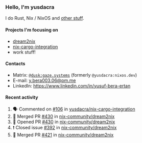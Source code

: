 ### Hello, I'm yusdacra

I do Rust, Nix / NixOS and [other stuff](https://gaze.systems/).

#### Projects I'm focusing on

- [dream2nix](https://github.com/nix-community/dream2nix)
- [nix-cargo-integration](https://github.com/yusdacra/nix-cargo-integration)
- work stuff!

#### Contacts

- Matrix: [`@dusk:gaze.systems`](https://matrix.to/#/@dusk:gaze.systems) (formerly `@yusdacra:nixos.dev`)
- E-mail: y.bera003.06@pm.me
- LinkedIn: https://www.linkedin.com/in/yusuf-bera-ertan

#### Recent activity

<!--START_SECTION:activity-->
1. 🗣 Commented on [#106](https://github.com/yusdacra/nix-cargo-integration/issues/106) in [yusdacra/nix-cargo-integration](https://github.com/yusdacra/nix-cargo-integration)
2. 🎉 Merged PR [#430](https://github.com/nix-community/dream2nix/pull/430) in [nix-community/dream2nix](https://github.com/nix-community/dream2nix)
3. 💪 Opened PR [#430](https://github.com/nix-community/dream2nix/pull/430) in [nix-community/dream2nix](https://github.com/nix-community/dream2nix)
4. ❗️ Closed issue [#392](https://github.com/nix-community/dream2nix/issues/392) in [nix-community/dream2nix](https://github.com/nix-community/dream2nix)
5. 🎉 Merged PR [#421](https://github.com/nix-community/dream2nix/pull/421) in [nix-community/dream2nix](https://github.com/nix-community/dream2nix)
<!--END_SECTION:activity-->
